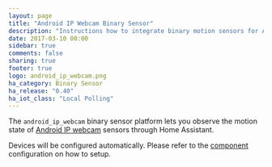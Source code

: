 ```yaml
---
layout: page
title: "Android IP Webcam Binary Sensor"
description: "Instructions how to integrate binary motion sensors for Android IP webcam within Home Assistant."
date: 2017-03-10 00:00
sidebar: true
comments: false
sharing: true
footer: true
logo: android_ip_webcam.png
ha_category: Binary Sensor
ha_release: "0.40"
ha_iot_class: "Local Polling"
---
```



The `android_ip_webcam` binary sensor platform lets you observe the motion state of [Android IP webcam](https://play.google.com/store/apps/details?id=com.pas.webcam) sensors through Home Assistant.

Devices will be configured automatically. Please refer to the [component](/components/android_ip_webcam/) configuration on how to setup.
